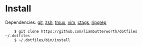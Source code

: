 # Install

Dependencies: [git](https://github.com/git/git), [zsh](https://github.com/zsh-users/zsh), [tmux](https://github.com/tmux/tmux), [vim](https://github.com/vim/vim), [ctags](https://github.com/universal-ctags/ctags), [ripgrep](https://github.com/burntsushi/ripgrep)

```
    $ git clone https://github.com/liambutterworth/dotfiles ~/.dotfiles
    $ ~/.dotfiles/bin/install
```
